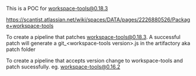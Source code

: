 This is a POC for workspace-tools@0.18.3

https://scantist.atlassian.net/wiki/spaces/DATA/pages/2226880526/Package+workspace-tools

To create a pipeline that patches workspace-tools@0.18.3.
A successful patch will generate a git_\<workspace-tools version\>.js in the artifactory aka patch folder

To create a pipeline that accepts version change to workspace-tools and patch sucessfully. eg. workspace-tools@0.16.2
